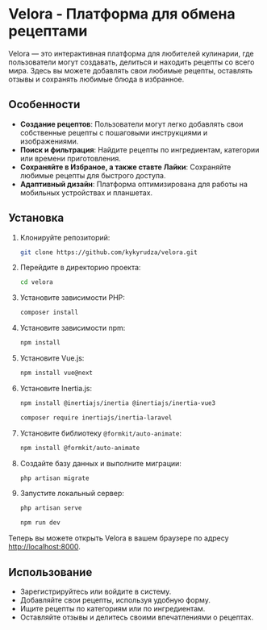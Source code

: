 # Velora - Платформа для обмена рецептами

Velora — это интерактивная платформа для любителей кулинарии, где пользователи могут создавать, делиться и находить рецепты со всего мира. Здесь вы можете добавлять свои любимые рецепты, оставлять отзывы и сохранять любимые блюда в избранное.

## Особенности

- **Создание рецептов**: Пользователи могут легко добавлять свои собственные рецепты с пошаговыми инструкциями и изображениями.
- **Поиск и фильтрация**: Найдите рецепты по ингредиентам, категории или времени приготовления.
- **Сохраняйте в Избраное, а также ставте Лайки**: Сохраняйте любимые рецепты для быстрого доступа.
- **Адаптивный дизайн**: Платформа оптимизирована для работы на мобильных устройствах и планшетах.

## Установка

1. Клонируйте репозиторий:
   ```bash
   git clone https://github.com/kykyrudza/velora.git
   ```

2. Перейдите в директорию проекта:
   ```bash
   cd velora
   ```

3. Установите зависимости PHP:
   ```bash
   composer install
   ```

4. Установите зависимости npm:
   ```bash
   npm install
   ```

5. Установите Vue.js:
   ```bash
   npm install vue@next
   ```

6. Установите Inertia.js:
   ```bash
   npm install @inertiajs/inertia @inertiajs/inertia-vue3
   ```
   ```bash
   composer require inertiajs/inertia-laravel
   ```

7. Установите библиотеку `@formkit/auto-animate`:
   ```bash
   npm install @formkit/auto-animate
   ```

8. Создайте базу данных и выполните миграции:
   ```bash
   php artisan migrate
   ```

9. Запустите локальный сервер:
    ```bash
    php artisan serve
    ```
    ```bash
    npm run dev
    ```

Теперь вы можете открыть Velora в вашем браузере по адресу [http://localhost:8000](http://localhost:8000).

## Использование

- Зарегистрируйтесь или войдите в систему.
- Добавляйте свои рецепты, используя удобную форму.
- Ищите рецепты по категориям или по ингредиентам.
- Оставляйте отзывы и делитесь своими впечатлениями о рецептах.

